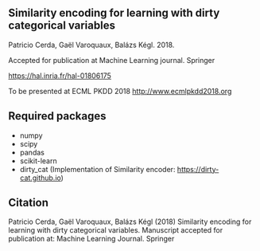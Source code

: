 ## Similarity encoding for learning with dirty categorical variables

Patricio Cerda, Gaël Varoquaux, Balázs Kégl. 2018.

Accepted for publication at Machine Learning journal. Springer

https://hal.inria.fr/hal-01806175

To be presented at ECML PKDD 2018
http://www.ecmlpkdd2018.org
 


##  Required packages

- numpy
- scipy
- pandas
- scikit-learn
- dirty_cat (Implementation of Similarity encoder: https://dirty-cat.github.io)


## Citation

Patricio Cerda, Gaël Varoquaux, Balázs Kégl (2018)
Similarity encoding for learning with dirty categorical variables.
Manuscript accepted for publication at: Machine Learning Journal. Springer
